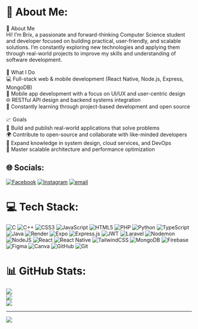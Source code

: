 # 💫 About Me:
👋 About Me<br>Hi! I’m Brix, a passionate and forward-thinking Computer Science student and developer focused on building practical, user-friendly, and scalable solutions. I’m constantly exploring new technologies and applying them through real-world projects to improve my skills and understanding of software development.<br><br>🧠 What I Do<br>💻 Full-stack web & mobile development (React Native, Node.js, Express, MongoDB)<br>📱 Mobile app development with a focus on UI/UX and user-centric design<br>🌐 RESTful API design and backend systems integration<br>🧪 Constantly learning through project-based development and open source<br><br>📈 Goals<br>🎯 Build and publish real-world applications that solve problems<br>🌍 Contribute to open-source and collaborate with like-minded developers<br>🚀 Expand knowledge in system design, cloud services, and DevOps<br>🧠 Master scalable architecture and performance optimization


## 🌐 Socials:
[![Facebook](https://img.shields.io/badge/Facebook-%231877F2.svg?logo=Facebook&logoColor=white)](https://facebook.com/https://www.facebook.com/brix.dodd/) [![Instagram](https://img.shields.io/badge/Instagram-%23E4405F.svg?logo=Instagram&logoColor=white)](https://instagram.com/https://www.instagram.com/qwer.tyuiopbrix/) [![email](https://img.shields.io/badge/Email-D14836?logo=gmail&logoColor=white)](mailto:brixdodd07@gmail.com) 

# 💻 Tech Stack:
![C](https://img.shields.io/badge/c-%2300599C.svg?style=plastic&logo=c&logoColor=white) ![C++](https://img.shields.io/badge/c++-%2300599C.svg?style=plastic&logo=c%2B%2B&logoColor=white) ![CSS3](https://img.shields.io/badge/css3-%231572B6.svg?style=plastic&logo=css3&logoColor=white) ![JavaScript](https://img.shields.io/badge/javascript-%23323330.svg?style=plastic&logo=javascript&logoColor=%23F7DF1E) ![HTML5](https://img.shields.io/badge/html5-%23E34F26.svg?style=plastic&logo=html5&logoColor=white) ![PHP](https://img.shields.io/badge/php-%23777BB4.svg?style=plastic&logo=php&logoColor=white) ![Python](https://img.shields.io/badge/python-3670A0?style=plastic&logo=python&logoColor=ffdd54) ![TypeScript](https://img.shields.io/badge/typescript-%23007ACC.svg?style=plastic&logo=typescript&logoColor=white) ![Java](https://img.shields.io/badge/java-%23ED8B00.svg?style=plastic&logo=openjdk&logoColor=white) ![Render](https://img.shields.io/badge/Render-%46E3B7.svg?style=plastic&logo=render&logoColor=white) ![Expo](https://img.shields.io/badge/expo-1C1E24?style=plastic&logo=expo&logoColor=#D04A37) ![Express.js](https://img.shields.io/badge/express.js-%23404d59.svg?style=plastic&logo=express&logoColor=%2361DAFB) ![JWT](https://img.shields.io/badge/JWT-black?style=plastic&logo=JSON%20web%20tokens) ![Laravel](https://img.shields.io/badge/laravel-%23FF2D20.svg?style=plastic&logo=laravel&logoColor=white) ![Nodemon](https://img.shields.io/badge/NODEMON-%23323330.svg?style=plastic&logo=nodemon&logoColor=%BBDEAD) ![NodeJS](https://img.shields.io/badge/node.js-6DA55F?style=plastic&logo=node.js&logoColor=white) ![React](https://img.shields.io/badge/react-%2320232a.svg?style=plastic&logo=react&logoColor=%2361DAFB) ![React Native](https://img.shields.io/badge/react_native-%2320232a.svg?style=plastic&logo=react&logoColor=%2361DAFB) ![TailwindCSS](https://img.shields.io/badge/tailwindcss-%2338B2AC.svg?style=plastic&logo=tailwind-css&logoColor=white) ![MongoDB](https://img.shields.io/badge/MongoDB-%234ea94b.svg?style=plastic&logo=mongodb&logoColor=white) ![Firebase](https://img.shields.io/badge/firebase-a08021?style=plastic&logo=firebase&logoColor=ffcd34) ![Figma](https://img.shields.io/badge/figma-%23F24E1E.svg?style=plastic&logo=figma&logoColor=white) ![Canva](https://img.shields.io/badge/Canva-%2300C4CC.svg?style=plastic&logo=Canva&logoColor=white) ![GitHub](https://img.shields.io/badge/github-%23121011.svg?style=plastic&logo=github&logoColor=white) ![Git](https://img.shields.io/badge/git-%23F05033.svg?style=plastic&logo=git&logoColor=white)
# 📊 GitHub Stats:
![](https://github-readme-stats.vercel.app/api?username=dooddles07&theme=blue-green&hide_border=false&include_all_commits=false&count_private=false)<br/>
![](https://nirzak-streak-stats.vercel.app/?user=dooddles07&theme=blue-green&hide_border=false)<br/>
![](https://github-readme-stats.vercel.app/api/top-langs/?username=dooddles07&theme=blue-green&hide_border=false&include_all_commits=false&count_private=false&layout=compact)

---
[![](https://visitcount.itsvg.in/api?id=dooddles07&icon=6&color=0)](https://visitcount.itsvg.in)

<!-- Proudly created with GPRM ( https://gprm.itsvg.in ) -->
